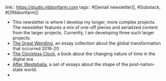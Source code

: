 link:: https://studio.ribbonfarm.com
tags:: #[[email newsletter]], #Substack, #[[Ribbonfarm]]

- This newsletter is where I develop my longer, more complex projects. The newsletter features a mix of one-off pieces and serialized content from the larger projects. Currently, I am developing three such larger projects:
- [The Great Weirding](https://studio.ribbonfarm.com/the-great-weirding/), an essay collection about the global transformation that occurred 2016-20
- [The Clockless Clock](https://studio.ribbonfarm.com/the-clockless-clock/), a book about the changing nature of time in the digital era
- [After Westphalia](https://studio.ribbonfarm.com/after-westphalia/), a set of essays about the shape of the post-nation-state world.
-